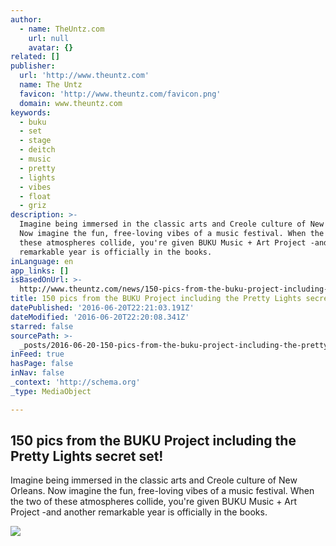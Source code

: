 ```yaml
---
author:
  - name: TheUntz.com
    url: null
    avatar: {}
related: []
publisher:
  url: 'http://www.theuntz.com'
  name: The Untz
  favicon: 'http://www.theuntz.com/favicon.png'
  domain: www.theuntz.com
keywords:
  - buku
  - set
  - stage
  - deitch
  - music
  - pretty
  - lights
  - vibes
  - float
  - griz
description: >-
  Imagine being immersed in the classic arts and Creole culture of New Orleans.
  Now imagine the fun, free-loving vibes of a music festival. When the two of
  these atmospheres collide, you're given BUKU Music + Art Project -and another
  remarkable year is officially in the books.
inLanguage: en
app_links: []
isBasedOnUrl: >-
  http://www.theuntz.com/news/150-pics-from-the-buku-project-including-the-pretty-lights-secret-set/
title: 150 pics from the BUKU Project including the Pretty Lights secret set!
datePublished: '2016-06-20T22:21:03.191Z'
dateModified: '2016-06-20T22:20:08.341Z'
starred: false
sourcePath: >-
  _posts/2016-06-20-150-pics-from-the-buku-project-including-the-pretty-lights-s.md
inFeed: true
hasPage: false
inNav: false
_context: 'http://schema.org'
_type: MediaObject

---
```

<article style=""><h1>150 pics from the BUKU Project including the Pretty Lights secret set!</h1><p>Imagine being immersed in the classic arts and Creole culture of New Orleans. Now imagine the fun, free-loving vibes of a music festival. When the two of these atmospheres collide, you're given BUKU Music + Art Project -and another remarkable year is officially in the books.</p><img src="http://www.theuntz.com/img/upload/plmuxinsta.jpg" /></article>